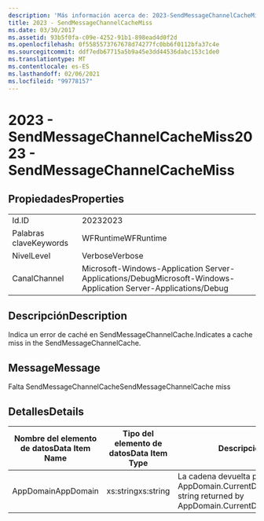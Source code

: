 ```yaml
---
description: 'Más información acerca de: 2023-SendMessageChannelCacheMiss'
title: 2023 - SendMessageChannelCacheMiss
ms.date: 03/30/2017
ms.assetid: 93b5f0fa-c09e-4252-91b1-898ead4d0f2d
ms.openlocfilehash: 0f5585573767678d74277fc0bb6f0112bfa37c4e
ms.sourcegitcommit: ddf7edb67715a5b9a45e3dd44536dabc153c1de0
ms.translationtype: MT
ms.contentlocale: es-ES
ms.lasthandoff: 02/06/2021
ms.locfileid: "99778157"
---
```

# <a name="2023---sendmessagechannelcachemiss"></a><span data-ttu-id="333b8-103">2023 - SendMessageChannelCacheMiss</span><span class="sxs-lookup"><span data-stu-id="333b8-103">2023 - SendMessageChannelCacheMiss</span></span>

## <a name="properties"></a><span data-ttu-id="333b8-104">Propiedades</span><span class="sxs-lookup"><span data-stu-id="333b8-104">Properties</span></span>  
  
|||  
|-|-|  
|<span data-ttu-id="333b8-105">Id.</span><span class="sxs-lookup"><span data-stu-id="333b8-105">ID</span></span>|<span data-ttu-id="333b8-106">2023</span><span class="sxs-lookup"><span data-stu-id="333b8-106">2023</span></span>|  
|<span data-ttu-id="333b8-107">Palabras clave</span><span class="sxs-lookup"><span data-stu-id="333b8-107">Keywords</span></span>|<span data-ttu-id="333b8-108">WFRuntime</span><span class="sxs-lookup"><span data-stu-id="333b8-108">WFRuntime</span></span>|  
|<span data-ttu-id="333b8-109">Nivel</span><span class="sxs-lookup"><span data-stu-id="333b8-109">Level</span></span>|<span data-ttu-id="333b8-110">Verbose</span><span class="sxs-lookup"><span data-stu-id="333b8-110">Verbose</span></span>|  
|<span data-ttu-id="333b8-111">Canal</span><span class="sxs-lookup"><span data-stu-id="333b8-111">Channel</span></span>|<span data-ttu-id="333b8-112">Microsoft-Windows-Application Server-Applications/Debug</span><span class="sxs-lookup"><span data-stu-id="333b8-112">Microsoft-Windows-Application Server-Applications/Debug</span></span>|  
  
## <a name="description"></a><span data-ttu-id="333b8-113">Descripción</span><span class="sxs-lookup"><span data-stu-id="333b8-113">Description</span></span>  

 <span data-ttu-id="333b8-114">Indica un error de caché en SendMessageChannelCache.</span><span class="sxs-lookup"><span data-stu-id="333b8-114">Indicates a cache miss in the SendMessageChannelCache.</span></span>  
  
## <a name="message"></a><span data-ttu-id="333b8-115">Message</span><span class="sxs-lookup"><span data-stu-id="333b8-115">Message</span></span>  

 <span data-ttu-id="333b8-116">Falta SendMessageChannelCache</span><span class="sxs-lookup"><span data-stu-id="333b8-116">SendMessageChannelCache miss</span></span>  
  
## <a name="details"></a><span data-ttu-id="333b8-117">Detalles</span><span class="sxs-lookup"><span data-stu-id="333b8-117">Details</span></span>  
  
|<span data-ttu-id="333b8-118">Nombre del elemento de datos</span><span class="sxs-lookup"><span data-stu-id="333b8-118">Data Item Name</span></span>|<span data-ttu-id="333b8-119">Tipo del elemento de datos</span><span class="sxs-lookup"><span data-stu-id="333b8-119">Data Item Type</span></span>|<span data-ttu-id="333b8-120">Descripción</span><span class="sxs-lookup"><span data-stu-id="333b8-120">Description</span></span>|  
|--------------------|--------------------|-----------------|  
|<span data-ttu-id="333b8-121">AppDomain</span><span class="sxs-lookup"><span data-stu-id="333b8-121">AppDomain</span></span>|<span data-ttu-id="333b8-122">xs:string</span><span class="sxs-lookup"><span data-stu-id="333b8-122">xs:string</span></span>|<span data-ttu-id="333b8-123">La cadena devuelta por AppDomain.CurrentDomain.FriendlyName.</span><span class="sxs-lookup"><span data-stu-id="333b8-123">The string returned by AppDomain.CurrentDomain.FriendlyName.</span></span>|
